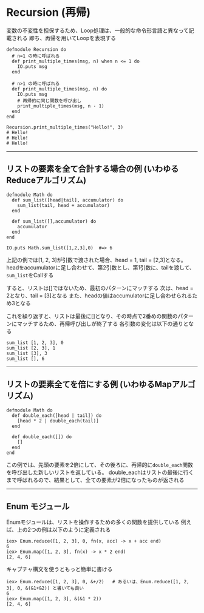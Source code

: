 # Recursion (再帰)

変数の不変性を担保するため、Loop処理は、一般的な命令形言語と異なって記載される
即ち、再帰を用いてLoopを表現する

```
defmodule Recursion do
  # n=1 の時に呼ばれる
  def print_multiple_times(msg, n) when n <= 1 do
    IO.puts msg
  end

  # n>1 の時に呼ばれる
  def print_multiple_times(msg, n) do
    IO.puts msg
    # 再帰的に同じ関数を呼び出し
    print_multiple_times(msg, n - 1)
  end
end

Recursion.print_multiple_times("Hello!", 3)
# Hello!
# Hello!
# Hello!
```

----

## リストの要素を全て合計する場合の例 (いわゆるReduceアルゴリズム)

```
defmodule Math do
  def sum_list([head|tail], accumulator) do
    sum_list(tail, head + accumulator)
  end

  def sum_list([],accumulator) do
    accumulator
  end
end

IO.puts Math.sum_list([1,2,3],0)  #=> 6
```

上記の例では[1, 2, 3]が引数で渡された場合、head = 1, tail = [2,3]となる。
headをaccumulatorに足し合わせて、第2引数とし、第1引数に、tailを渡して、`sum_list`をCallする

すると、リストは[]ではないため、最初のパターンにマッチする
次は、head = 2となり、tail = [3]となる
また、headの値はaccumulatorに足し合わせられるため3となる

これを繰り返すと、リストは最後に[]となり、その時点で2番めの関数のパターンにマッチするため、再帰呼び出しが終了する
各引数の変化は以下の通りとなる

```
sum_list [1, 2, 3], 0
sum_list [2, 3], 1
sum_list [3], 3
sum_list [], 6
```

----

## リストの要素全てを倍にする例 (いわゆるMapアルゴリズム)

```
defmodule Math do
  def double_each([head | tail]) do
    [head * 2 | double_each(tail)]
  end

  def double_each([]) do
    []
  end
end
```

この例では、先頭の要素を2倍にして、その後ろに、再帰的に`double_each`関数を呼び出した新しいリストを返している。
double_eachはリストの最後に行くまで呼ばれるので、結果として、全ての要素が2倍になったものが返される

----

## Enum モジュール
Enumモジュールは、リストを操作するための多くの関数を提供している
例えば、上の2つの例は以下のように定義される

```
iex> Enum.reduce([1, 2, 3], 0, fn(x, acc) -> x + acc end)
6
iex> Enum.map([1, 2, 3], fn(x) -> x * 2 end)
[2, 4, 6]
```

キャプチャ構文を使うともっと簡単に書ける
```
iex> Enum.reduce([1, 2, 3], 0, &+/2)   # あるいは、Enum.reduce([1, 2, 3], 0, &(&1+&2)) と書いても良い
6
iex> Enum.map([1, 2, 3], &(&1 * 2))
[2, 4, 6]
```
